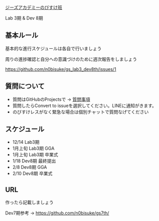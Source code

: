 [ジーズアカデミーのびすけ班](https://www.facebook.com/groups/982088488590849/)

Lab 3期 & Dev 8期

## 基本ルール

基本的な進行スケジュールは各自で行いましょう

周りの進捗確認と自分への意識づけのために週次報告をしましょう

https://github.com/n0bisuke/gs_lab3_dev8th/issues/1

## 質問について

* 質問はGitHubのProjectsで -> [質問事項](https://github.com/n0bisuke/gs_lab3_dev8th/projects/1)
* 質問したらConvert to issueを選択してください。LINEに通知がきます。
* のびすけレスがなく緊急な場合は個別チャットで質問なげてください

## スケジュール

* 12/14 Lab3期
* 1月上旬 Lab3期 GGA
* 1月上旬 Lab3期 卒業式
* 1/18 Dev8期 最終提出
* 2/8 Dev8期 GGA
* 2/10 Dev8期 卒業式

## URL

作ったら記載しましょう

Dev7期参考 -> https://github.com/n0bisuke/gs7th/
